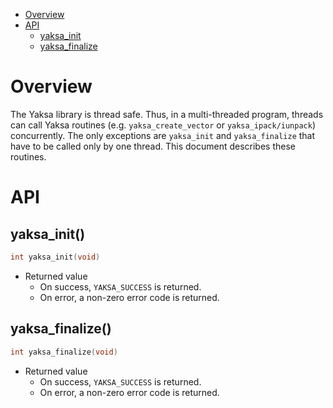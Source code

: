 * [Overview](#overview)
* [API](#api)
  * [yaksa_init](#yaksa_init)
  * [yaksa_finalize](#yaksa_finalze)

# Overview
The Yaksa library is thread safe. Thus, in a multi-threaded program, threads can call Yaksa routines (e.g. `yaksa_create_vector` or `yaksa_ipack/iunpack`) concurrently. The only exceptions are `yaksa_init` and `yaksa_finalize` that have to be called only by one thread. This document describes these routines.
 
# API
## yaksa_init()
```c
int yaksa_init(void)
```
* Returned value
  * On success, `YAKSA_SUCCESS` is returned.
  * On error, a non-zero error code is returned.

## yaksa_finalize()
```c
int yaksa_finalize(void)
```
* Returned value
  * On success, `YAKSA_SUCCESS` is returned.
  * On error, a non-zero error code is returned.